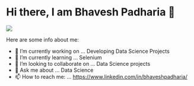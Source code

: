 # Hi there, I am Bhavesh Padharia 👋 
![](https://komarev.com/ghpvc/?username=your-github-username)

Here are some info about me:

- 🔭 I’m currently working on ... Developing Data Science Projects
- 🌱 I’m currently learning ... Selenium
- 👯 I’m looking to collaborate on ... Data Science projects
- 💬 Ask me about ... Data Science
- 📫 How to reach me: ... https://www.linkedin.com/in/bhaveshpadharia/



